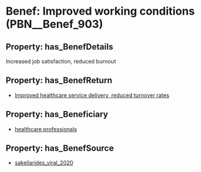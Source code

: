 # Benef: __Improved working conditions__ (PBN__Benef_903)

## Property: has_BenefDetails

Increased job satisfaction, reduced burnout

## Property: has_BenefReturn

* [Improved healthcare service delivery, reduced turnover rates](../BenefReturn/PBN__BenefReturn_989)

## Property: has_Beneficiary

* [healthcare professionals](../Stakeholder/PBN__Stakeholder_32)

## Property: has_BenefSource

* [sakellarides_viral_2020](../Article/PBN__Article_183)

